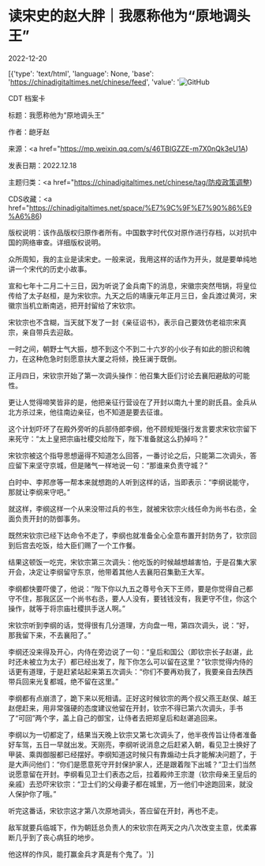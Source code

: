 # 读宋史的赵大胖｜我愿称他为“原地调头王”

2022-12-20

[{'type': 'text/html', 'language': None, 'base': 'https://chinadigitaltimes.net/chinese/feed', 'value': '![GitHub](https://chinadigitaltimes.net/chinese/files/2022/12/download-2.jpg)

CDT 档案卡

标题：我愿称他为“原地调头王”

作者：龅牙赵

来源：<a href="https://mp.weixin.qq.com/s/46TBIGZZE-m7X0nQk3eU1A)

发表日期：2022.12.18

主题归类：<a href="https://chinadigitaltimes.net/chinese/tag/防疫政策调整)

CDS收藏：<a href="https://chinadigitaltimes.net/space/%E7%9C%9F%E7%90%86%E9%A6%86)

版权说明：该作品版权归原作者所有。中国数字时代仅对原作进行存档，以对抗中国的网络审查。详细版权说明。





众所周知，我的主业是读宋史。一般来说，我用这样的话作为开头，就是要单纯地讲一个宋代的历史小故事。

宣和七年十二月二十三日，因为听说了金兵南下的消息，宋徽宗突然甩锅，将皇位传给了太子赵桓，是为宋钦宗。九天之后的靖康元年正月三日，金兵渡过黄河，宋徽宗当机立断南逃，把开封留给了宋钦宗。

宋钦宗也不含糊，当天就下发了一封《亲征诏书》，表示自己要效仿老祖宗宋真宗，亲自带兵去迎敌。

一时之间，朝野士气大振，想不到这个不到二十六岁的小伙子有如此的胆识和魄力，在这种危急时刻愿意扶大厦之将倾，挽狂澜于既倒。

正月四日，宋钦宗开始了第一次调头操作：他召集大臣们讨论去襄阳避敌的可能性。

更让人觉得啼笑皆非的是，他把亲征行营设在了开封以南九十里的尉氏县。金兵从北方杀过来，他往南边亲征，也不知道是要去征谁。

这个计划吓坏了在殿外旁听的兵部侍郎李纲，他不顾规矩强行发言要求宋钦宗留下来死守：“太上皇把宗庙社稷交给陛下，陛下准备就这么扔掉吗？”

宋钦宗被这个指导思想逼得不知道怎么回答，一番讨论之后，只能第二次调头，答应留下来坚守京城，但是赌气一样地说一句：“那谁来负责守城？”

白时中、李邦彦等一帮本来就想跑的人听到这样的话，当即表示：“李纲说能守，那就让李纲来守吧。”

就这样，李纲这样一个从来没带过兵的书生，就被宋钦宗火线任命为尚书右丞，全面负责开封的防御事务。

既然宋钦宗已经下达命令不走了，李纲也就准备全心全意布置开封防务了，钦宗回到后宫去吃饭，给大臣们赐了一个工作餐。

结果这顿饭一吃完，宋钦宗第三次调头：他吃饭的时候越想越害怕，于是召集大家开会，决定让李纲留守东京，他带着其他人去襄阳召集勤王大军。

李纲都快要吓傻了，他说：“陛下你以九五之尊号令天下王师，要是你觉得自己都守不住，那我区区一个尚书右丞，要人人没有，要钱钱没有，我更守不住，你这个操作，就等于将宗庙社稷拱手送人啊。”

宋钦宗听到李纲的话，觉得很有几分道理，方向盘一甩，第四次调头，说：“好，那我留下来，不去襄阳了。”

李纲还没来得及开心，内侍在旁边说了一句：“皇后和国公（即钦宗长子赵谌，此时还未被立为太子）都已经出发了，陛下你怎么可以留在这里？”钦宗觉得内侍的话更有道理，于是赶紧站起来第五次调头：“你们不要再劝我了，我要亲自去陕西带兵回来光复都城，绝不留在这里。”

李纲都有点崩溃了，跪下来以死相请。正好这时候钦宗的两个叔父燕王赵俣、越王赵偲赶来，用非常强硬的态度建议他留在开封，钦宗不得已第六次调头，手书了“可回”两个字，盖上自己的御宝，让侍者去把郑皇后和赵谌追回来。

李纲以为一切都定了，结果当天晚上钦宗又第七次调头了，他半夜传旨让侍者准备好车驾，五日一早就出发。天刚亮，李纲听说消息之后赶紧入朝，看见卫士换好了甲装、乘舆御服都已经摆好。李纲知道这时候只有靠煽动士兵才能解决问题了，于是大声问他们：“你们是愿意死守开封保护家人，还是跟着陛下出城？”卫士们当然说愿意留在开封。李纲看见卫士们表态之后，拉着殿帅王宗濋（钦宗母亲王皇后的亲戚）去恐吓宋钦宗：“卫士们的父母妻子都在城里，万一他们中途跑回来，就没人保护你了哦。”

听完这番话，宋钦宗这才第八次原地调头，答应留在开封，再也不走。

敌军就要兵临城下，作为朝廷总负责人的宋钦宗在两天之内八次改变主意，优柔寡断几乎到了丧心病狂的地步。

他这样的作风，能打赢金兵才真是有个鬼了。'}]